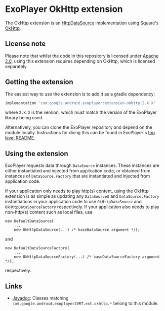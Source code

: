 # ExoPlayer OkHttp extension #

The OkHttp extension is an [HttpDataSource][] implementation using Square's
[OkHttp][].

[HttpDataSource]: https://exoplayer.dev/doc/reference/com/google/android/exoplayer2/upstream/HttpDataSource.html
[OkHttp]: https://square.github.io/okhttp/

## License note ##

Please note that whilst the code in this repository is licensed under
[Apache 2.0][], using this extension requires depending on OkHttp, which is
licensed separately.

[Apache 2.0]: https://github.com/google/ExoPlayer/blob/release-v2/LICENSE

## Getting the extension ##

The easiest way to use the extension is to add it as a gradle dependency:

```gradle
implementation 'com.google.android.exoplayer:extension-okhttp:2.X.X'
```

where `2.X.X` is the version, which must match the version of the ExoPlayer
library being used.

Alternatively, you can clone the ExoPlayer repository and depend on the module
locally. Instructions for doing this can be found in ExoPlayer's
[top level README][].

[top level README]: https://github.com/google/ExoPlayer/blob/release-v2/README.md

## Using the extension ##

ExoPlayer requests data through `DataSource` instances. These instances are
either instantiated and injected from application code, or obtained from
instances of `DataSource.Factory` that are instantiated and injected from
application code.

If your application only needs to play http(s) content, using the OkHttp
extension is as simple as updating any `DataSource`s and `DataSource.Factory`
instantiations in your application code to use `OkHttpDataSource` and
`OkHttpDataSourceFactory` respectively. If your application also needs to play
non-http(s) content such as local files, use
```
new DefaultDataSource(
    ...
    new OkHttpDataSource(...) /* baseDataSource argument */);
```
and
```
new DefaultDataSourceFactory(
    ...
    new OkHttpDataSourceFactory(...) /* baseDataSourceFactory argument */);
```
respectively.

## Links ##

* [Javadoc][]: Classes matching `com.google.android.exoplayer2VRT.ext.okhttp.*`
  belong to this module.

[Javadoc]: https://exoplayer.dev/doc/reference/index.html
